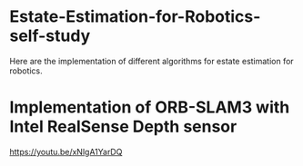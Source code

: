 # Estate-Estimation-for-Robotics-self-study
Here are the implementation of different algorithms for estate estimation for robotics. 


# Implementation of ORB-SLAM3 with Intel RealSense Depth sensor 
https://youtu.be/xNlgA1YarDQ
